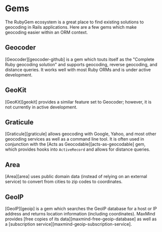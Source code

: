 # Gems

The RubyGem ecosystem is a great place to find existing solutions to geocoding
in Rails applications. Here are a few gems which make geocoding easier within
an ORM context.

## Geocoder

[Geocoder][geocoder-github] is a gem which touts itself as the "Complete Ruby
geocoding solution" and supports geocoding, reverse geocoding, and distance
queries. It works well with most Ruby ORMs and is under active development.

## GeoKit

[GeoKit][geokit] provides a similar feature set to Geocoder; however, it is
not currently in active development.

## Graticule

[Graticule][graticule] allows geocoding with Google, Yahoo, and most other
geocoding services as well as a command line tool. It is often used in
conjunction with the [Acts as Geocodable][acts-as-geocodable] gem, which
provides hooks into `ActiveRecord` and allows for distance queries.

## Area

[Area][area] uses public domain data (instead of relying on an external
service) to convert from cities to zip codes to coordinates.

## GeoIP

[GeoIP][geoip] is a gem which searches the GeoIP database for a host or IP
address and returns location information (including coordinates). MaxMind
provides [free copies of its data][maxmind-free-geoip-database] as well as a [subscription
service][maxmind-geoip-subscription-service].
